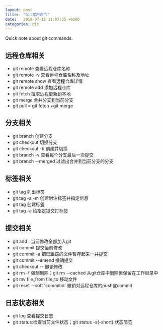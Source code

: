 ```yaml
---
layout: post
title:  "Git常用命令"
date:   2019-07-15 11:07:35 +0200
categories: git
---
```


Quick note about git commands. 

## 远程仓库相关

* git remote 查看远程仓库名称
* git remote -v 查看远程仓库名称及地址
* git remote show 查看远程仓库详情
* git remote add <shortname> <url> 添加远程仓库
* git fetch <branchname> 拉取远程更新到本地
* git merge <branchname> 合并分支到当前分支
* git pull = git fetch +git merge

## 分支相关

* git branch 创建分支
* git checkout 切换分支
* git checkout -b 创建并切换
* git branch -v 查看每个分支最后一次提交
* git branch --merged 过滤出合并到当前分支的分支

## 标签相关

* git tag 列出标签
* git tag -a -m 创建附注标签并指定信息
* git tag <tagname> 创建标签
* git tag -a <tagname> <commitid> 给指定提交打标签

## 提交相关

* git add . 当前修改全部加入git
* git commit 提交当前修改
* git commit -a 把已跟踪的文件暂存起来一并提交
* git commit --amend 撤销提交
* git checkout --<filename> 撤销修改
* git rm -f 强制删除；git rm --cached 从git仓库中删除但保留在工作目录中
* git mv file_from file_to 移动文件
* git reset --soft 'commitid' 撤销对远程仓库的push或commit

## 日志状态相关

* git log 查看提交日志
* git status:检查当前文件状态；git status -s(-short):状态简览



